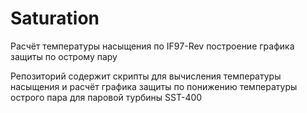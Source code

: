 # Saturation

Расчёт температуры насыщения по IF97-Rev построение графика защиты по острому пару

Репозиторий содержит скрипты для вычисления температуры насыщения и расчёт графика защиты по понижению температуры острого пара для паровой турбины SST-400
